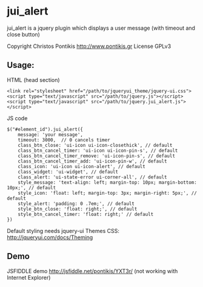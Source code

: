 jui_alert
=========

jui_alert is a jquery plugin which displays a user message (with timeout and close button)

Copyright Christos Pontikis http://www.pontikis.gr License GPLv3

Usage:
---

<p>HTML (head section)</p>

    <link rel="stylesheet" href="/path/to/jqueryui_theme/jquery-ui.css">
    <script type="text/javascript" src="/path/to/jquery.js"></script>
    <script type="text/javascript" src="/path/to/jquery.jui_alert.js"></script>


<p>JS code</p>

    $("#element_id").jui_alert({
        message: 'your message',
        timeout: 3000,  // 0 cancels timer
        class_btn_close: 'ui-icon ui-icon-closethick', // default
        class_btn_cancel_timer: 'ui-icon ui-icon-pin-s', // default
        class_btn_cancel_timer_remove: 'ui-icon-pin-s', // default
        class_btn_cancel_timer_add: 'ui-icon-pin-w', // default
        class_icon: 'ui-icon ui-icon-alert', // default
        class_widget: 'ui-widget', // default
        class_alert: 'ui-state-error ui-corner-all', // default
        style_message: 'text-align: left; margin-top: 10px; margin-bottom: 10px;', // default
        style_icon: 'float: left; margin-top: 3px; margin-right: 5px;', // default
        style_alert: 'padding: 0 .7em;', // default
        style_btn_close: 'float: right;', // default
        style_btn_cancel_timer: 'float: right;' // default
    })


Default styling needs jquery-ui Themes CSS: http://jqueryui.com/docs/Theming

Demo
---

JSFIDDLE demo http://jsfiddle.net/pontikis/YXT3r/  (not working with Internet Explorer)